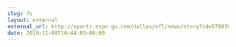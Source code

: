 ```yaml
---
slug: 7s
layout: external
external_url: http://sports.espn.go.com/dallas/nfl/news/story?id=5780262
date: 2010-11-08T16:44:03-06:00
---
```

